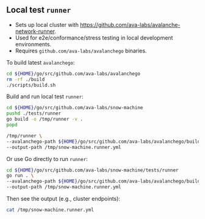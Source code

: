 
## Local test `runner`

- Sets up local cluster with https://github.com/ava-labs/avalanche-network-runner.
- Used for e2e/conformance/stress testing in local development environments.
- Requires `github.com/ava-labs/avalanchego` binaries.

To build latest `avalanchego`:

```bash
cd ${HOME}/go/src/github.com/ava-labs/avalanchego
rm -rf ./build
./scripts/build.sh
```

Build and run local test `runner`:

```bash
cd ${HOME}/go/src/github.com/ava-labs/snow-machine
pushd ./tests/runner
go build -o /tmp/runner -v .
popd

/tmp/runner \
--avalanchego-path ${HOME}/go/src/github.com/ava-labs/avalanchego/build/avalanchego \
--output-path /tmp/snow-machine.runner.yml
```

Or use Go directly to run `runner`:

```bash
cd ${HOME}/go/src/github.com/ava-labs/snow-machine/tests/runner
go run . \
--avalanchego-path ${HOME}/go/src/github.com/ava-labs/avalanchego/build/avalanchego \
--output-path /tmp/snow-machine.runner.yml
```

Then see the output (e.g., cluster endpoints):

```bash
cat /tmp/snow-machine.runner.yml
```
